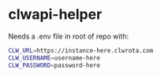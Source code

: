 # clwapi-helper

Needs a .env file in root of repo with:

```bash
CLW_URL=https://instance-here.clwrota.com
CLW_USERNAME=username-here
CLW_PASSWORD=password-here
```
